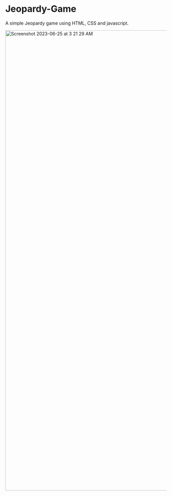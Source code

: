 # Jeopardy-Game

A simple Jeopardy game using HTML, CSS and javascript.


<img width="1437" alt="Screenshot 2023-06-25 at 3 21 29 AM" src="https://github.com/Sakshi-196/Jeopardy-Game/assets/117597225/05f2171c-ed2d-426d-beef-f9542a8bd12e">
